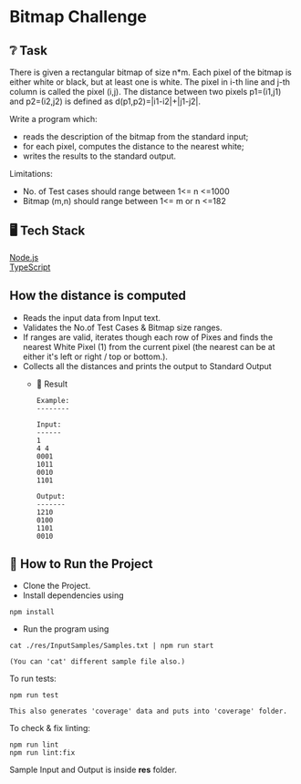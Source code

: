 # Bitmap Challenge

## ❔ Task

There is given a rectangular bitmap of size n*m. Each pixel of the bitmap is either white or
black, but at least one is white. The pixel in i-th line and j-th column is called the pixel (i,j). The
distance between two pixels p1=(i1,j1) and p2=(i2,j2) is defined as d(p1,p2)=|i1-i2|+|j1-j2|.

Write a program which:

* reads the description of the bitmap from the standard input;  
* for each pixel, computes the distance to the nearest white;  
* writes the results to the standard output.

Limitations:  
* No. of Test cases should range between 1<= n <=1000
* Bitmap (m,n) should range between 1<= m or n <=182


## 🖥  Tech Stack

[Node.js](https://nodejs.org)  
[TypeScript](https://www.typescriptlang.org)  

## How the distance is computed

* Reads the input data from Input text. 
* Validates the No.of Test Cases & Bitmap size ranges.
* If ranges are valid, iterates though each row of Pixes and finds the nearest White Pixel (1) from the current pixel (the nearest can be at either it's left or right / top or bottom.).
* Collects all the distances and prints the output to Standard Output  
    * 🎉  Result

      ```
      Example:
      --------

      Input: 
      ------ 
      1
      4 4
      0001
      1011
      0010
      1101

      Output:
      -------
      1210
      0100
      1101
      0010
      ```

## 🏃 How to Run the Project

* Clone the Project.
* Install dependencies using

```
npm install
```
 * Run the program using
```
cat ./res/InputSamples/Samples.txt | npm run start

(You can 'cat' different sample file also.)
```

To run tests:

```
npm run test

This also generates 'coverage' data and puts into 'coverage' folder.
```

To check & fix linting:

```
npm run lint
npm run lint:fix
```

Sample Input and Output is inside **res** folder.
